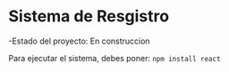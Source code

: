 <h1> Sistema de Resgistro </h1>

-Estado del proyecto: En construccion

Para ejecutar el sistema, debes poner:
```npm install react```
